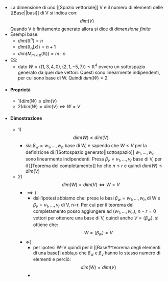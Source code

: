 - La dimensione di uno [[Spazio vettoriale]] V è il numero di elementi delle [[Base||basi]] di V si indica con: $$dim(V)$$
  Quando V è finitamente generato allora si dice di _dimensione finita_
- Esempi base:
	- $dim(\mathbb{R}^n)=n$
	- $dim(\mathbb{R}_{n}[x])=n+1$
	- $dim(M_{m\times n}(\mathbb{R}))=m\cdot n$
- ES:
	- dato $W = \langle(1,3,4,0), (2,1,-5,7)\rangle\leq \mathbb{R}^4$ ovvero un sottospazio generato da quei due vettori. Questi sono linearmente indipendenti, per cui sono base di W. Quindi $dim(W)=2$
- #### Proprietà
	- 1)$dim(W)\leq dim(V)$
	- 2)$dim(W) = dim(V)\Longleftrightarrow W=V$  
- #### Dimostrazione
	- 1)$$dim(W)\leq dim(V)$$
		- sia $\beta_{w}=w_{1},...,w_{n}$ base di W, e sapendo che $W \leq V$ per la definizione di [[Sottospazio generato||sottospazio]] $w_{1},...,w_{n}$ sono linearmente indipendenti. Presa $\beta_{v}=v_1,...,v_{r}$ base di V, per il [[Teorema del completamento]] ho che $n\leq r$ e quindi $dim(W)\leq dim(V)$ 
	- 2)$$dim(W) = dim(V)\Longleftrightarrow W=V$$
		- $\implies )$ 
			- dall'ipotesi abbiamo che: prese le basi $\beta_{w}=w_{1},...,w_{n}$ di W e $\beta_{v}=v_1,...,v_{r}$ di V, n=r. Per cui per il teorema del completamento posso aggiungere ad $(w_{1},...,w_{n})$,  $n-r=0$ vettori per ottenere una base di V, quindi anche $V=\langle\beta_{w}\rangle$. si ottiene che: $$W=\langle\beta_{w}\rangle=V$$
		- $\Longleftarrow$) 
			- per ipotesi W=V quindi per il [[Base#^teorema degli elementi di una base]] abbia,o che $\beta_{w}$ e $\beta_v$ hanno lo stesso numero di elementi e perciò:$$dim(W)=dim(V)$$
			- 